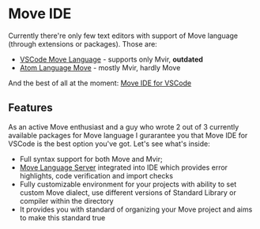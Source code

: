 # Move IDE

Currently there're only few text editors with support of Move language (through extensions or packages). Those are:

- [VSCode Move Language](https://marketplace.visualstudio.com/items?itemName=SDKBox.vscode-libra-move) - supports only Mvir, **outdated**
- [Atom Language Move](https://atom.io/packages/language-move) - mostly Mvir, hardly Move

And the best of all at the moment: [Move IDE for VSCode](https://marketplace.visualstudio.com/items?itemName=damirka.move-ide)

## Features

As an active Move enthusiast and a guy who wrote 2 out of 3 currently available packages for Move language I gurarantee you that Move IDE for VSCode is the best option you've got. Let's see what's inside:

- Full syntax support for both Move and Mvir;
- [Move Language Server](https://github.com/dfinance/move-tools) integrated into IDE which provides error highlights, code verification and import checks
- Fully customizable environment for your projects with ability to set custom Move dialect, use different versions of Standard Library or compiler within the directory
- It provides you with standard of organizing your Move project and aims to make this standard true

